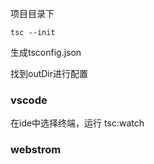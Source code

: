 项目目录下

```shell
tsc --init
```

生成tsconfig.json

找到outDir进行配置

### vscode

在ide中选择终端，运行 tsc:watch 

### webstrom